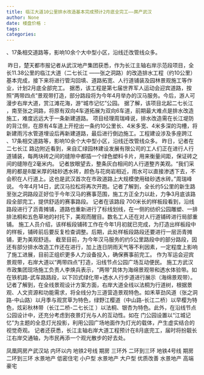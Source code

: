```yaml
---
title: 临江大道10公里排水改造基本完成预计2月底全完工——房产武汉
author: None
date: 楼盘价格 : 
tags: 
categories: 
---
```

、17条相交道路等，影响10余个大中型小区，沿线迁改管线众多。
<!-- more -->
 昨日，楚天都市报记者从武汉地产集团获悉，作为长江主轴右岸示范段项目，全长11.38公里的临江大道（二七长江
——张之洞路）的改造排水工程（约10公里）基本完成，接下来将进行管沟回填、道路拓宽、人行道铺装及园林景观施工等作业，计划2月底全部完工。
据悉，该工程是第七届世界军人运动会迎宾道路，按照“两带四点”景观带打造，部分路段将为今年4月举办的汉马服务。今后，游人可漫步右岸大道，赏江滩花海，游“城市记忆”公园。
据了解，该项目北起二七长江
，南至张之洞路，将原有双向4车道拓展为双向6车道，前期最大难点是排水改造施工，难度远远大于一条新建道路。
项目经理周瑞峰说，排水改造需在长江堤防的背江侧，在原有4车道上开挖出一条约10公里长、4米多宽、4米多深的沟槽，将新建雨污水管道埋设后再新建道路，最后进行倒边施工。工程建设涉及多座跨江
、17条相交道路等，影响10余个大中型小区，沿线迁改管线众多。
昨日，记者在二七长江
路边附近看到，来自汇绿园林建设发展有限公司的工人们正在进行人行道铺装，每两块砖之间的缝隙中都插一个绿色塑料卡片，用来衡量间距，保证砖之间的缝隙在2毫米内。
记者放眼望去，整条灰白相间的人行道整齐美观。“我们采用的都是8厘米厚的硅砂透水砖，颜色与花岗岩相近，雨水可以直接渗透下去，不会积在人行道上。这也是武汉首次在市政道路上大规模使用硅砂透水砖。”周瑞峰说。
今年4月14日，武汉马拉松将再次开跑。记者了解到，全长约5公里的新生路至张之洞路段正好位于今年汉马的赛事范围，施工方正全力以赴，力争3月底该路段全部完工，提供舒适的赛事路段。
记者在该路段 700米长的样板段看到，沿线路段进行了沥青摊铺，道路也重新进行了标线划线，在一侧的纺织公园雕塑、一排排法桐和五色草地的衬托下，美观而醒目。数名工人还在对人行道铺砖进行局部重铺。
施工人员介绍，该样板段铺砖工作在今年1月初就已完成，为打造出样板段中的样板，铺砖前后要反复检查调整。后期，此处样板段路段还要进行一层沥青摊铺，更为美观舒适。
截至目前，为今年汉马服务的约5公里路段中的部分路段，因还有部分排水改造工作还在进行，加上连日阴雨天气等不利因素，一定程度上影响了施工进展，目前正组织更多人力设备投入，确保赛事前完工。
作为军运会迎宾景观带，右岸大道以“两带四点”打造，沿线节点公园广场互动便民。
施工方武汉市政集团现场施工负责人李焕兵表示，“两带”具体为海绵景观带和透水体验带。如在铁机路-武车路路段，以下凹式绿化带+透水人行步道进行展示（海绵景观带）。
记者了解到，在全线景观设计方案方面，右岸大道全线以法桐为行道树，根据景观、人文资源和功能需求，将全线分为三道营造景观特色。如禾草劲风道（张之洞路-中山路）以月季与观赏草为特色，绿野江樱道（中山路-长江二桥）以早樱为特色，炫彩秋林带（长江二桥-二七长江
）以法桐、银杏为特色。此外，在沿线节点公园设计中，还充分考虑到夜景灯光与人的互动性。如在
门公园设置以“江城记忆”为主题的全息灯光投影，利用公园广场地面作为灯光的载体，产生虚实结合的视觉奇观。
记者还获悉，长江主轴右岸大道工程预计在8月底完工，届时将扮靓长江右岸交通轴，为市民再添一个观光散步的好去处。
                        
                        
                        
                        
                                        
                    
                    
                
                    
                    
                    
                
                    
                
凤凰网房产武汉站
内环以内 地铁2号线
期房 三环外
二环到三环 地铁4号线
期房 二环到三环
水景地产 低密住宅
小户型 水景地产
大户型 优质改善
水景地产 高端豪宅
	                        
	                    
	                        
	                    
